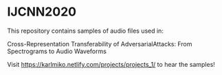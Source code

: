 # IJCNN2020

This repository contains samples of audio files used in:

Cross-Representation Transferability of AdversarialAttacks: From Spectrograms to Audio Waveforms

Visit https://karlmiko.netlify.com/projects/projects_1/ to hear the samples!
